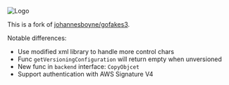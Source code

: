 
![Logo](/GoFakeS3.png)

This is a fork of [johannesboyne/gofakes3](https://github.com/johannesboyne/gofakes3).

Notable differences:

* Use modified xml library to handle more control chars
* Func `getVersioningConfiguration` will return empty when unversioned
* New func in `backend` interface: `CopyObjcet`
* Support authentication with AWS Signature V4 